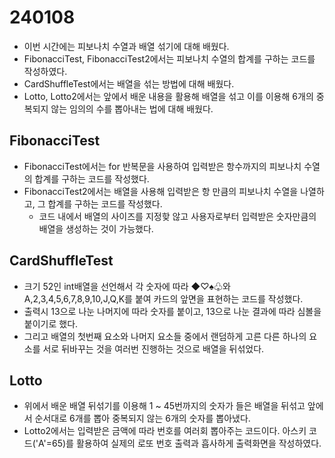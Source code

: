 # 240108
* 이번 시간에는 피보나치 수열과 배열 섞기에 대해 배웠다.
* FibonacciTest, FibonacciTest2에서는 피보나치 수열의 합계를 구하는 코드를 작성하였다.
* CardShuffleTest에서는 배열을 섞는 방법에 대해 배웠다.
* Lotto, Lotto2에서는 앞에서 배운 내용을 활용해 배열을 섞고 이를 이용해 6개의 중복되지 않는 임의의 수를 뽑아내는 법에 대해 배웠다.

## FibonacciTest
* FibonacciTest에서는 for 반복문을 사용하여 입력받은 항수까지의 피보나치 수열의 합계를 구하는 코드를 작성했다.
* FibonacciTest2에서는 배열을 사용해 입력받은 항 만큼의 피보나치 수열을 나열하고, 그 합계를 구하는 코드를 작성했다.
  * 코드 내에서 배열의 사이즈를 지정핮 않고 사용자로부터 입력받은 숫자만큼의 배열을 생성하는 것이 가능했다.
 
## CardShuffleTest
* 크기 52인 int배열을 선언해서 각 숫자에 따라 ◆♡♠♧와 A,2,3,4,5,6,7,8,9,10,J,Q,K를 붙여 카드의 앞면을 표현하는 코드를 작성했다.
* 출력시 13으로 나눈 나머지에 따라 숫자를 붙이고, 13으로 나눈 결과에 따라 심볼을 붙이기로 했다.
* 그리고 배열의 첫번째 요소와 나머지 요소들 중에서 랜덤하게 고른 다른 하나의 요소를 서로 뒤바꾸는 것을 여러번 진행하는 것으로 배열을 뒤섞었다.

## Lotto
* 위에서 배운 배열 뒤섞기를 이용해 1 ~ 45번까지의 숫자가 들은 배열을 뒤섞고 앞에서 순서대로 6개를 뽑아 중복되지 않는 6개의 숫자를 뽑아냈다.
* Lotto2에서는 입력받은 금액에 따라 번호를 여러회 뽑아주는 코드이다. 아스키 코드('A'=65)를 활용하여 실제의 로또 번호 출력과 흡사하게 출력화면을 작성하였다.
